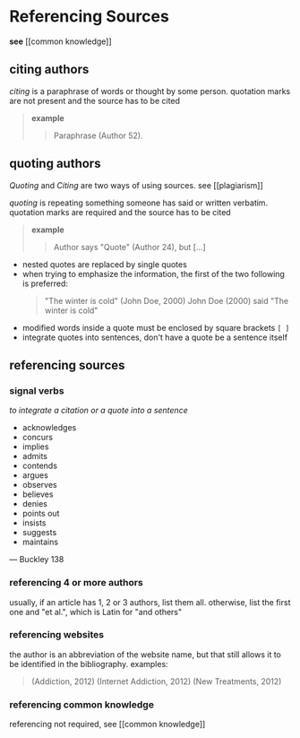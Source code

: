 # Referencing Sources

**see** [[common knowledge]]

## citing authors

_citing_ is a paraphrase of words or thought by some person. quotation marks are not present and the source has to be cited

> **example**
>
> > Paraphrase (Author 52).

## quoting authors

_Quoting_ and _Citing_ are two ways of using sources. see [[plagiarism]]

_quoting_ is repeating something someone has said or written verbatim. quotation marks are required and the source has to be cited

> **example**
>
> > Author says "Quote" (Author 24), but [...]

- nested quotes are replaced by single quotes
- when trying to emphasize the information, the first of the two following is preferred:
  > "The winter is cold" (John Doe, 2000)
  > John Doe (2000) said "The winter is cold"
- modified words inside a quote must be enclosed by square brackets `[ ]`
- integrate quotes into sentences, don't have a quote be a sentence itself

## referencing sources

### signal verbs

_to integrate a citation or a quote into a sentence_

- acknowledges
- concurs
- implies
- admits
- contends
- argues
- observes
- believes
- denies
- points out
- insists
- suggests
- maintains

&mdash; Buckley 138

### referencing 4 or more authors

usually, if an article has 1, 2 or 3 authors, list them all. otherwise, list the first one and "et al.", which is Latin for "and others"

### referencing websites

the author is an abbreviation of the website name, but that still allows it to be identified in the bibliography. examples:

> (Addiction, 2012)
> (Internet Addiction, 2012)
> (New Treatments, 2012)

### referencing common knowledge

referencing not required, see [[common knowledge]]
